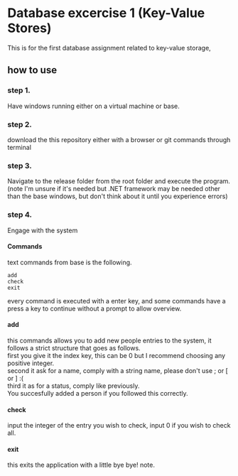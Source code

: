 # Database excercise 1 (Key-Value Stores)
This is for the first database assignment related to key-value storage,

## how to use
### step 1.   
Have windows running either on a virtual machine or base.
### step 2.   
download the this repository either with a browser or git commands through terminal
### step 3.   
Navigate to the release folder from the root folder and execute the program.
(note I'm unsure if it's needed but .NET framework may be needed other than the base windows, but don't think about it until you experience errors)
### step 4.   
Engage with the system

#### Commands
text commands from base is the following.
```
add
check
exit
```
every command is executed with a enter key, and some commands have a press a key to continue without a prompt to allow overview.
#### add
this commands allows you to add new people entries to the system, it follows a strict structure that goes as follows.   
first you give it the index key, this can be 0 but I recommend choosing any positive integer.   
second it ask for a name, comply with a string name, please don't use ; or [ or ] :(   
third it as for a status, comply like previously.   
You succesfully added a person if you followed this correctly.

#### check
input the integer of the entry you wish to check, input 0 if you wish to check all.   

#### exit
this exits the application with a little bye bye! note.
